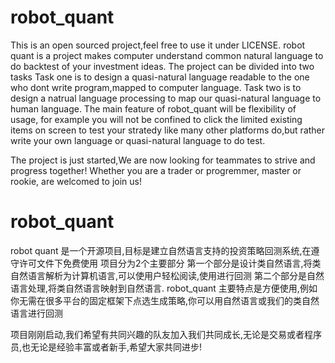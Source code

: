 # robot_quant
This is an open sourced project,feel free to use it under LICENSE.
robot quant is a project makes computer understand common natural language to do backtest of your investment ideas.
The project can be divided into two tasks
Task one is to design a quasi-natural language readable to the one who dont write program,mapped to computer language.
Task two is to design a natrual language processing to map our quasi-natural language to human language.
The main feature of robot_quant will be flexibility of usage, for example you will not be confined to click the limited existing items on screen to test your stratedy like many other platforms do,but rather write your own language or quasi-natural language to do test.

The project is just started,We are now looking for teammates to strive and progress together! Whether you are a trader or progremmer, master or rookie, are welcomed to join us!




# robot_quant
robot quant 是一个开源项目,目标是建立自然语言支持的投资策略回测系统,在遵守许可文件下免费使用
项目分为2个主要部分
第一个部分是设计类自然语言,将类自然语言解析为计算机语言,可以使用户轻松阅读,使用进行回测
第二个部分是自然语言处理,将类自然语言映射到自然语言.
robot_quant 主要特点是方便使用,例如你无需在很多平台的固定框架下点选生成策略,你可以用自然语言或我们的类自然语言进行回测

项目刚刚启动,我们希望有共同兴趣的队友加入我们共同成长,无论是交易或者程序员,也无论是经验丰富或者新手,希望大家共同进步!
